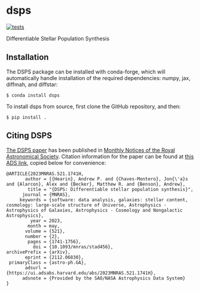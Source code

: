 # dsps
[![tests](https://github.com/ArgonneCPAC/dsps/actions/workflows/tests.yml/badge.svg)](https://github.com/ArgonneCPAC/dsps/actions/workflows/tests.yml)

Differentiable Stellar Population Synthesis

## Installation

The DSPS package can be installed with conda-forge, which will automatically handle
installation of the required dependencies: numpy, jax, diffmah, and diffstar:
```
$ conda install dsps
```

To install dsps from source, first clone the GitHub repository, and then:
```
$ pip install .
```

## Citing DSPS
[The DSPS paper](https://arxiv.org/abs/2112.06830) has been published in [Monthly Notices of the Royal Astronomical Society](https://academic.oup.com/mnras/advance-article-abstract/doi/10.1093/mnras/stad456/7034352?utm_source=advanceaccess&utm_campaign=mnras&utm_medium=email). Citation information for the paper can be found at [this ADS link](https://ui.adsabs.harvard.edu/abs/2023MNRAS.521.1741H/abstract), copied below for convenience:

```
@ARTICLE{2023MNRAS.521.1741H,
       author = {{Hearin}, Andrew P. and {Chaves-Montero}, Jon{\'a}s and {Alarcon}, Alex and {Becker}, Matthew R. and {Benson}, Andrew},
        title = "{DSPS: Differentiable stellar population synthesis}",
      journal = {MNRAS},
     keywords = {software: data analysis, galaxies: stellar content, cosmology: large-scale structure of Universe, Astrophysics - Astrophysics of Galaxies, Astrophysics - Cosmology and Nongalactic Astrophysics},
         year = 2023,
        month = may,
       volume = {521},
       number = {2},
        pages = {1741-1756},
          doi = {10.1093/mnras/stad456},
archivePrefix = {arXiv},
       eprint = {2112.06830},
 primaryClass = {astro-ph.GA},
       adsurl = {https://ui.adsabs.harvard.edu/abs/2023MNRAS.521.1741H},
      adsnote = {Provided by the SAO/NASA Astrophysics Data System}
}
```
